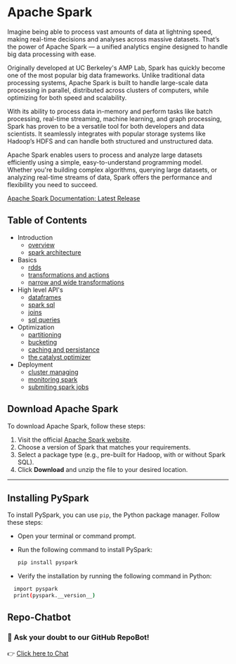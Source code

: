# Apache Spark
Imagine being able to process vast amounts of data at lightning speed, making real-time decisions and analyses across massive datasets. That’s the power of Apache Spark — a unified analytics engine designed to handle big data processing with ease.

Originally developed at UC Berkeley's AMP Lab, Spark has quickly become one of the most popular big data frameworks. Unlike traditional data processing systems, Apache Spark is built to handle large-scale data processing in parallel, distributed across clusters of computers, while optimizing for both speed and scalability.

With its ability to process data in-memory and perform tasks like batch processing, real-time streaming, machine learning, and graph processing, Spark has proven to be a versatile tool for both developers and data scientists. It seamlessly integrates with popular storage systems like Hadoop’s HDFS and can handle both structured and unstructured data.

Apache Spark enables users to process and analyze large datasets efficiently using a simple, easy-to-understand programming model. Whether you're building complex algorithms, querying large datasets, or analyzing real-time streams of data, Spark offers the performance and flexibility you need to succeed.

[Apache Spark Documentation: Latest Release](https://spark.apache.org/docs/latest/)

## Table of Contents


- Introduction
    - [overview](https://github.com/Sharathpd14/Apache-Spark/blob/main/01_Introduction/01_overview.md)
    - [spark architecture](https://github.com/Sharathpd14/Apache-Spark/blob/main/01_Introduction/02_spark_architecture.md)
- Basics
    - [rdds](https://github.com/Sharathpd14/Apache-Spark/blob/main/02_Basics/01_rdds.md)
    - [transformations and actions](https://github.com/Sharathpd14/Apache-Spark/blob/main/02_Basics/02_transformations_and_actions.md)
    - [narrow and wide transformations](https://github.com/Sharathpd14/Apache-Spark/blob/main/02_Basics/03_narrow_and_wide_transformation.md)
- High level API's
    - [dataframes](https://github.com/Sharathpd14/Apache-Spark/blob/main/03_High-Level%20APIs/01_dataframe.md)
    - [spark sql](https://github.com/Sharathpd14/Apache-Spark/blob/main/03_High-Level%20APIs/02_spark_sql.md)
    - [joins](https://github.com/Sharathpd14/Apache-Spark/blob/main/03_High-Level%20APIs/03_joins.md)
  - [sql queries](https://github.com/Sharathpd14/Apache-Spark/blob/main/03_High-Level%20APIs/04_sql_queries.md)
- Optimization
    - [partitioning](https://github.com/Sharathpd14/Apache-Spark/blob/main/04_Optimization/01_partitioning.md)
    - [bucketing](https://github.com/Sharathpd14/Apache-Spark/blob/main/04_Optimization/02_bucketing.md)
    - [caching and persistance](https://github.com/Sharathpd14/Apache-Spark/blob/main/04_Optimization/03_caching_and_persistence.md)
    - [the catalyst optimizer](https://github.com/Sharathpd14/Apache-Spark/blob/main/04_Optimization/04_the_catalyst_optimizer.md)
- Deployment
    - [cluster managing](https://github.com/Sharathpd14/Apache-Spark/blob/main/05_Deployment/01_cluster%20managing.md)
    - [monitoring spark](https://github.com/Sharathpd14/Apache-Spark/blob/main/05_Deployment/02_monitoring_spark.md)
    - [submiting spark jobs](https://github.com/Sharathpd14/Apache-Spark/blob/main/05_Deployment/03_submitting_spark_jobs.md)
 
##  Download Apache Spark

To download Apache Spark, follow these steps:

1. Visit the official [Apache Spark website](https://spark.apache.org/downloads.html).
2. Choose a version of Spark that matches your requirements.
3. Select a package type (e.g., pre-built for Hadoop, with or without Spark SQL).
4. Click **Download** and unzip the file to your desired location.

---

## Installing PySpark

To install PySpark, you can use `pip`, the Python package manager. Follow these steps:

- Open your terminal or command prompt.

- Run the following command to install PySpark:

  ```bash
  pip install pyspark
  ```
- Verify the installation by running the following command in Python:

```bash
  import pyspark
  print(pyspark.__version__)
```

## Repo-Chatbot  

### 🚀 **Ask your doubt to our GitHub RepoBot!**  

👉 [Click here to Chat](https://repo-chatbot.streamlit.app/)




